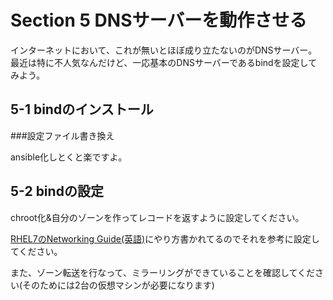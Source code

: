 # Section 5 DNSサーバーを動作させる

インターネットにおいて、これが無いとほぼ成り立たないのがDNSサーバー。
最近は特に不人気なんだけど、一応基本のDNSサーバーであるbindを設定してみよう。

## 5-1 bindのインストール

###設定ファイル書き換え

ansible化しとくと楽ですよ。

## 5-2 bindの設定

chroot化&自分のゾーンを作ってレコードを返すように設定してください。

[RHEL7のNetworking Guide(英語)](https://access.redhat.com/documentation/en-US/Red_Hat_Enterprise_Linux/7/html/Networking_Guide/sec-BIND.html)にやり方書かれてるのでそれを参考に設定してください。

また、ゾーン転送を行なって、ミラーリングができていることを確認してください(そのためには2台の仮想マシンが必要になります)
